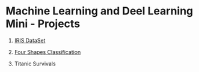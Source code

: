 # Machine Learning and Deel Learning Mini - Projects

1. [IRIS DataSet](https://github.com/gajendragithub/MachineLearning/blob/master/UCI%20ML%20Iris%20Dataset.ipynb)

2. [Four Shapes Classification](https://github.com/gajendragithub/MachineLearning/blob/master/%20Four%20Shapes%20Classification.ipynb)
3. Titanic Survivals
